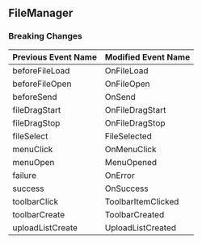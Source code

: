 ## FileManager

### Breaking Changes

|Previous Event Name|Modified Event Name|
|-----------|-----------|
|beforeFileLoad|OnFileLoad|
|beforeFileOpen|OnFileOpen|
|beforeSend|OnSend|
|fileDragStart|OnFileDragStart|
|fileDragStop|OnFileDragStop|
|fileSelect|FileSelected|
|menuClick|OnMenuClick|
|menuOpen|MenuOpened|
|failure|OnError|
|success|OnSuccess|
|toolbarClick|ToolbarItemClicked|
|toolbarCreate|ToolbarCreated|
|uploadListCreate|UploadListCreated|
